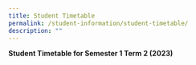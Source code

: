 ```yaml
---
title: Student Timetable
permalink: /student-information/student-timetable/
description: ""
---
```

**Student Timetable for Semester 1 Term 2 (2023)**

[](/files/Sem%201%20Term%202%202023%20Class%20Timetable%20(08032023).pdf)